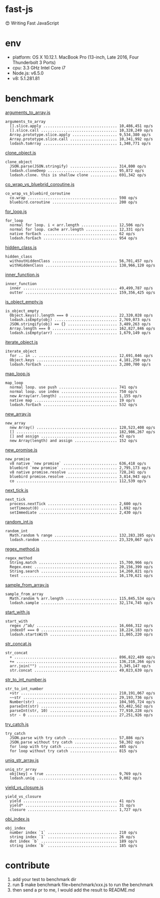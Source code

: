 # fast-js

:heart_eyes: Writing Fast JavaScript

# env

* platform: OS X 10.12.1. MacBook Pro (13-inch, Late 2016, Four Thunderbolt 3 Ports)
* cpu: 3.3 GHz Intel Core i7
* Node.js: v6.5.0
* v8: 5.1.281.81

# benchmark

[arguments_to_array.js](benchmark/arguments_to_array.js)

```
arguments_to_array
  [].slice.apply ................................. 10,486,451 op/s
  [].slice.call .................................. 10,328,249 op/s
  Array.prototype.slice.apply .................... 9,534,380 op/s
  Array.prototype.slice.call ..................... 10,341,992 op/s
  lodash.toArray ................................. 1,348,771 op/s
```

[clone_object.js](benchmark/clone_object.js)

```
clone_object
  JSON.parse(JSON.stringify) ..................... 314,800 op/s
  lodash.cloneDeep ............................... 95,872 op/s
  lodash.clone. this is shallow clone ............ 691,342 op/s
```

[co_wrap_vs_bluebrid_coroutine.js](benchmark/co_wrap_vs_bluebrid_coroutine.js)

```
co_wrap_vs_bluebird_coroutine
  co.wrap ........................................ 598 op/s
  bluebird.coroutine ............................. 200 op/s
```

[for_loop.js](benchmark/for_loop.js)

```
for_loop
  normal for loop. i < arr.length ................ 12,506 op/s
  normal for loop. cache arr.length .............. 12,331 op/s
  native forEach ................................. 62 op/s
  lodash.forEach ................................. 954 op/s
```

[hidden_class.js](benchmark/hidden_class.js)

```
hidden_class
  withoutHiddenClass ............................. 56,701,457 op/s
  withHiddenClass ................................ 138,966,120 op/s
```

[inner_function.js](benchmark/inner_function.js)

```
inner_function
  inner .......................................... 49,499,787 op/s
  outter ......................................... 159,356,425 op/s
```

[is_object_empty.js](benchmark/is_object_empty.js)

```
is_object_empty
  Object.keys().length === 0 ..................... 22,320,028 op/s
  lodash.isEmpty(obj) ............................ 2,769,073 op/s
  JSON.stringify(obj) == {} ...................... 3,489,263 op/s
  Array.length === 0 ............................. 162,827,846 op/s
  lodash.isEmpty(arr) ............................ 1,679,149 op/s
```

[iterate_object.js](benchmark/iterate_object.js)

```
iterate_object
  for .. in .. ................................... 12,691,046 op/s
  Object.keys .................................... 4,181,250 op/s
  lodash.forEach ................................. 3,280,700 op/s
```

[map_loop.js](benchmark/map_loop.js)

```
map_loop
  normal loop. use push .......................... 741 op/s
  normal loop. use index ......................... 750 op/s
  new Array(arr.length) .......................... 1,155 op/s
  native map ..................................... 19 op/s
  lodash.forEach ................................. 532 op/s
```

[new_array.js](benchmark/new_array.js)

```
new_array
  new Array() .................................... 128,523,408 op/s
  [] ............................................. 182,986,267 op/s
  [] and assign .................................. 43 op/s
  new Array(length) and assign ................... 152 op/s
```

[new_promise.js](benchmark/new_promise.js)

```
new_promise
  v8 native `new promise` ........................ 636,418 op/s
  bluebird `new promise` ......................... 2,795,173 op/s
  v8 native promise.resolve ...................... 728,241 op/s
  bluebird promise.resolve ....................... 3,814,943 op/s
  co ............................................. 112,539 op/s
```

[next_tick.js](benchmark/next_tick.js)

```
next_tick
  process.nextTick ............................... 2,600 op/s
  setTimeout(0) .................................. 1,692 op/s
  setImmediate ................................... 2,430 op/s
```

[random_int.js](benchmark/random_int.js)

```
random_int
  Math.random % range ............................ 132,283,285 op/s
  lodash.random .................................. 23,329,067 op/s
```

[regex_method.js](benchmark/regex_method.js)

```
regex_method
  String.match ................................... 15,700,966 op/s
  Regex.exec ..................................... 20,156,399 op/s
  String.search .................................. 14,260,821 op/s
  test ........................................... 16,170,621 op/s
```

[sample_from_array.js](benchmark/sample_from_array.js)

```
sample_from_array
  Math.random % arr.length ....................... 115,845,534 op/s
  lodash.sample .................................. 32,174,745 op/s
```

[start_with.js](benchmark/start_with.js)

```
start_with
  regex /^ab/ .................................... 16,666,312 op/s
  indexOf === 0 .................................. 18,224,183 op/s
  lodash.startsWith .............................. 11,865,220 op/s
```

[str_concat.js](benchmark/str_concat.js)

```
str_concat
  + .............................................. 896,822,489 op/s
  += ............................................. 136,218,266 op/s
  arr.join("") ................................... 3,345,147 op/s
  str.concat ..................................... 49,023,639 op/s
```

[str_to_int_number.js](benchmark/str_to_int_number.js)

```
str_to_int_number
  +str ........................................... 210,191,067 op/s
  ~~str .......................................... 29,193,736 op/s
  Number(str) .................................... 104,505,724 op/s
  parseInt(str) .................................. 63,482,562 op/s
  parseInt(str, 10) .............................. 77,910,228 op/s
  str - 0 ........................................ 27,251,926 op/s
```

[try_catch.js](benchmark/try_catch.js)

```
try_catch
  JSON.parse with try catch ...................... 57,886 op/s
  JSON.parse without try catch ................... 58,302 op/s
  for loop with try catch ........................ 485 op/s
  for loop without try catch ..................... 815 op/s
```

[uniq_str_array.js](benchmark/uniq_str_array.js)

```
uniq_str_array
  obj[key] = true ................................ 9,769 op/s
  lodash.uniq .................................... 9,002 op/s
```

[yield_vs_closure.js](benchmark/yield_vs_closure.js)

```
yield_vs_closure
  yield .......................................... 41 op/s
  yield* ......................................... 31 op/s
  closure ........................................ 1,727 op/s
```

[obj_index.js](benchmark/obj_index.js)

```
obj_index
  number index `1` ............................... 210 op/s
  string index `1` ............................... 26 op/s
  dot index `b` .................................. 189 op/s
  string index `b` ............................... 185 op/s
```

# contribute

1. add your test to benchmark dir
1. run $ make benchmark file=benchmark/xxx.js to run the benchmark
1. then send a pr to me, I would add the result to README.md
